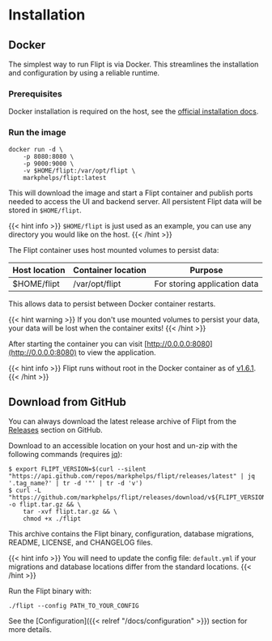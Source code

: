 # Installation

## Docker

The simplest way to run Flipt is via Docker. This streamlines the installation and configuration by using a reliable runtime.

### Prerequisites

Docker installation is required on the host, see the [official installation docs](https://docs.docker.com/install/).

### Run the image

```shell
docker run -d \
    -p 8080:8080 \
    -p 9000:9000 \
    -v $HOME/flipt:/var/opt/flipt \
    markphelps/flipt:latest
```

This will download the image and start a Flipt container and publish ports needed to access the UI and backend server. All persistent Flipt data will be stored in `$HOME/flipt`.

{{< hint info >}}
`$HOME/flipt` is just used as an example, you can use any directory you would like on the host.
{{< /hint >}}

The Flipt container uses host mounted volumes to persist data:

| Host location | Container location | Purpose |
|---|---|---|
| $HOME/flipt  | /var/opt/flipt | For storing application data |

This allows data to persist between Docker container restarts.

{{< hint warning >}}
If you don't use mounted volumes to persist your data, your data will be lost when the container exits!
{{< /hint >}}

After starting the container you can visit [http://0.0.0.0:8080](http://0.0.0.0:8080) to view the application.

{{< hint info >}}
Flipt runs without root in the Docker container as of [v1.6.1](https://github.com/markphelps/flipt/releases/tag/v1.6.1).
{{< /hint >}}

## Download from GitHub

You can always download the latest release archive of Flipt from the [Releases](https://github.com/markphelps/flipt/releases) section on GitHub.

Download to an accessible location on your host and un-zip with the following commands (requires [jq](https://stedolan.github.io/jq/)):

```shell
$ export FLIPT_VERSION=$(curl --silent "https://api.github.com/repos/markphelps/flipt/releases/latest" | jq '.tag_name?' | tr -d '"' | tr -d 'v')
$ curl -L "https://github.com/markphelps/flipt/releases/download/v${FLIPT_VERSION}/flipt_${FLIPT_VERSION}_linux_x86_64.tar.gz" -o flipt.tar.gz && \
    tar -xvf flipt.tar.gz && \
    chmod +x ./flipt
```

This archive contains the Flipt binary, configuration, database migrations, README, LICENSE, and CHANGELOG files.

{{< hint info >}}
You will need to update the config file: `default.yml` if your migrations and database locations differ from the standard locations.
{{< /hint >}}

Run the Flipt binary with:

```shell
./flipt --config PATH_TO_YOUR_CONFIG
```

See the [Configuration]({{< relref "/docs/configuration" >}}) section for more details.
